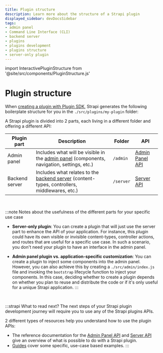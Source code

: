 ```yaml
---
title: Plugin structure
description: Learn more about the structure of a Strapi plugin
displayed_sidebar: devDocsSidebar
tags:
- admin panel
- Command Line Interface (CLI)
- backend server
- plugins
- plugins development
- plugins structure
- server-only plugin
---
```


import InteractivePluginStructure from '@site/src/components/PluginStructure.js'

# Plugin structure

When [creating a plugin with Plugin SDK](/dev-docs/plugins/development/create-a-plugin), Strapi generates the following boilerplate structure for you in the `./src/plugins/my-plugin` folder:

<InteractivePluginStructure />

A Strapi plugin is divided into 2 parts, each living in a different folder and offering a different API:

| Plugin part | Description | Folder       | API |
|-------------|-------------|--------------|-----|
| Admin panel | Includes what will be visible in the [admin panel](/user-docs/intro) (components, navigation, settings, etc.) | `/admin` |[Admin Panel API](/dev-docs/plugins/admin-panel-api)|
| Backend server | Includes what relates to the [backend server](/dev-docs/backend-customization) (content-types, controllers, middlewares, etc.) |`/server` |[Server API](/dev-docs/plugins/server-api)|

<br />

:::note Notes about the usefulness of the different parts for your specific use case
- **Server-only plugin**: You can create a plugin that will just use the server part to enhance the API of your application. For instance, this plugin could have its own visible or invisible content-types, controller actions, and routes that are useful for a specific use case. In such a scenario, you don't need your plugin to have an interface in the admin panel.

- **Admin panel plugin vs. application-specific customization**: You can create a plugin to inject some components into the admin panel. However, you can also achieve this by creating a `./src/admin/index.js` file and invoking the `bootstrap` lifecycle function to inject your components. In this case, deciding whether to create a plugin depends on whether you plan to reuse and distribute the code or if it's only useful for a unique Strapi application.
:::

<br/>

:::strapi What to read next?
The next steps of your Strapi plugin development journey will require you to use any of the Strapi plugins APIs.

2 different types of resources help you understand how to use the plugin APIs:

- The reference documentation for the [Admin Panel API](/dev-docs/plugins/admin-panel-api) and [Server API](/dev-docs/plugins/server-api) give an overview of what is possible to do with a Strapi plugin.
- [Guides](/dev-docs/plugins/developing-plugins#guides) cover some specific, use-case based examples.
:::
